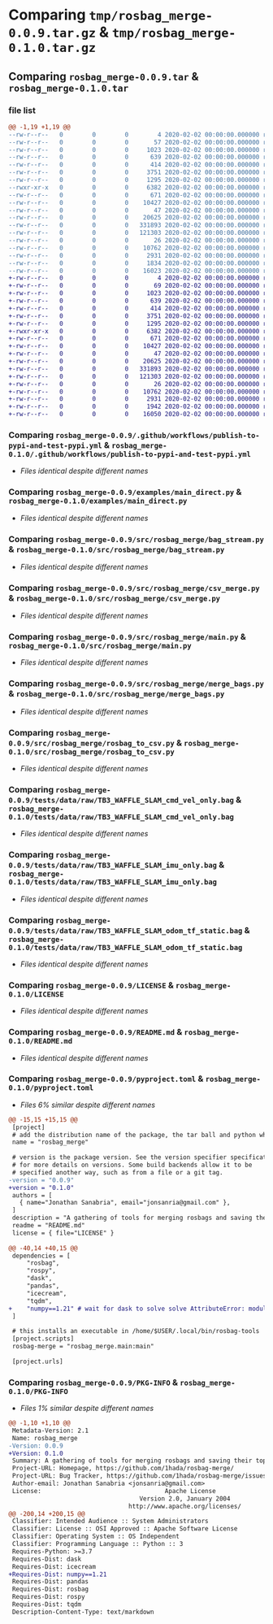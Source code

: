 # Comparing `tmp/rosbag_merge-0.0.9.tar.gz` & `tmp/rosbag_merge-0.1.0.tar.gz`

## Comparing `rosbag_merge-0.0.9.tar` & `rosbag_merge-0.1.0.tar`

### file list

```diff
@@ -1,19 +1,19 @@
--rw-r--r--   0        0        0        4 2020-02-02 00:00:00.000000 rosbag_merge-0.0.9/INSTALL.md
--rw-r--r--   0        0        0       57 2020-02-02 00:00:00.000000 rosbag_merge-0.0.9/requirements.txt
--rw-r--r--   0        0        0     1023 2020-02-02 00:00:00.000000 rosbag_merge-0.0.9/.github/workflows/publish-to-pypi-and-test-pypi.yml
--rw-r--r--   0        0        0      639 2020-02-02 00:00:00.000000 rosbag_merge-0.0.9/examples/main_direct.py
--rw-r--r--   0        0        0      414 2020-02-02 00:00:00.000000 rosbag_merge-0.0.9/src/rosbag_merge/__init__.py
--rw-r--r--   0        0        0     3751 2020-02-02 00:00:00.000000 rosbag_merge-0.0.9/src/rosbag_merge/bag_stream.py
--rw-r--r--   0        0        0     1295 2020-02-02 00:00:00.000000 rosbag_merge-0.0.9/src/rosbag_merge/csv_merge.py
--rwxr-xr-x   0        0        0     6382 2020-02-02 00:00:00.000000 rosbag_merge-0.0.9/src/rosbag_merge/main.py
--rw-r--r--   0        0        0      671 2020-02-02 00:00:00.000000 rosbag_merge-0.0.9/src/rosbag_merge/merge_bags.py
--rw-r--r--   0        0        0    10427 2020-02-02 00:00:00.000000 rosbag_merge-0.0.9/src/rosbag_merge/rosbag_to_csv.py
--rw-r--r--   0        0        0       47 2020-02-02 00:00:00.000000 rosbag_merge-0.0.9/tests/topic_list.txt
--rw-r--r--   0        0        0    20625 2020-02-02 00:00:00.000000 rosbag_merge-0.0.9/tests/data/raw/TB3_WAFFLE_SLAM_cmd_vel_only.bag
--rw-r--r--   0        0        0   331893 2020-02-02 00:00:00.000000 rosbag_merge-0.0.9/tests/data/raw/TB3_WAFFLE_SLAM_imu_only.bag
--rw-r--r--   0        0        0   121303 2020-02-02 00:00:00.000000 rosbag_merge-0.0.9/tests/data/raw/TB3_WAFFLE_SLAM_odom_tf_static.bag
--rw-r--r--   0        0        0       26 2020-02-02 00:00:00.000000 rosbag_merge-0.0.9/.gitignore
--rw-r--r--   0        0        0    10762 2020-02-02 00:00:00.000000 rosbag_merge-0.0.9/LICENSE
--rw-r--r--   0        0        0     2931 2020-02-02 00:00:00.000000 rosbag_merge-0.0.9/README.md
--rw-r--r--   0        0        0     1834 2020-02-02 00:00:00.000000 rosbag_merge-0.0.9/pyproject.toml
--rw-r--r--   0        0        0    16023 2020-02-02 00:00:00.000000 rosbag_merge-0.0.9/PKG-INFO
+-rw-r--r--   0        0        0        4 2020-02-02 00:00:00.000000 rosbag_merge-0.1.0/INSTALL.md
+-rw-r--r--   0        0        0       69 2020-02-02 00:00:00.000000 rosbag_merge-0.1.0/requirements.txt
+-rw-r--r--   0        0        0     1023 2020-02-02 00:00:00.000000 rosbag_merge-0.1.0/.github/workflows/publish-to-pypi-and-test-pypi.yml
+-rw-r--r--   0        0        0      639 2020-02-02 00:00:00.000000 rosbag_merge-0.1.0/examples/main_direct.py
+-rw-r--r--   0        0        0      414 2020-02-02 00:00:00.000000 rosbag_merge-0.1.0/src/rosbag_merge/__init__.py
+-rw-r--r--   0        0        0     3751 2020-02-02 00:00:00.000000 rosbag_merge-0.1.0/src/rosbag_merge/bag_stream.py
+-rw-r--r--   0        0        0     1295 2020-02-02 00:00:00.000000 rosbag_merge-0.1.0/src/rosbag_merge/csv_merge.py
+-rwxr-xr-x   0        0        0     6382 2020-02-02 00:00:00.000000 rosbag_merge-0.1.0/src/rosbag_merge/main.py
+-rw-r--r--   0        0        0      671 2020-02-02 00:00:00.000000 rosbag_merge-0.1.0/src/rosbag_merge/merge_bags.py
+-rw-r--r--   0        0        0    10427 2020-02-02 00:00:00.000000 rosbag_merge-0.1.0/src/rosbag_merge/rosbag_to_csv.py
+-rw-r--r--   0        0        0       47 2020-02-02 00:00:00.000000 rosbag_merge-0.1.0/tests/topic_list.txt
+-rw-r--r--   0        0        0    20625 2020-02-02 00:00:00.000000 rosbag_merge-0.1.0/tests/data/raw/TB3_WAFFLE_SLAM_cmd_vel_only.bag
+-rw-r--r--   0        0        0   331893 2020-02-02 00:00:00.000000 rosbag_merge-0.1.0/tests/data/raw/TB3_WAFFLE_SLAM_imu_only.bag
+-rw-r--r--   0        0        0   121303 2020-02-02 00:00:00.000000 rosbag_merge-0.1.0/tests/data/raw/TB3_WAFFLE_SLAM_odom_tf_static.bag
+-rw-r--r--   0        0        0       26 2020-02-02 00:00:00.000000 rosbag_merge-0.1.0/.gitignore
+-rw-r--r--   0        0        0    10762 2020-02-02 00:00:00.000000 rosbag_merge-0.1.0/LICENSE
+-rw-r--r--   0        0        0     2931 2020-02-02 00:00:00.000000 rosbag_merge-0.1.0/README.md
+-rw-r--r--   0        0        0     1942 2020-02-02 00:00:00.000000 rosbag_merge-0.1.0/pyproject.toml
+-rw-r--r--   0        0        0    16050 2020-02-02 00:00:00.000000 rosbag_merge-0.1.0/PKG-INFO
```

### Comparing `rosbag_merge-0.0.9/.github/workflows/publish-to-pypi-and-test-pypi.yml` & `rosbag_merge-0.1.0/.github/workflows/publish-to-pypi-and-test-pypi.yml`

 * *Files identical despite different names*

### Comparing `rosbag_merge-0.0.9/examples/main_direct.py` & `rosbag_merge-0.1.0/examples/main_direct.py`

 * *Files identical despite different names*

### Comparing `rosbag_merge-0.0.9/src/rosbag_merge/bag_stream.py` & `rosbag_merge-0.1.0/src/rosbag_merge/bag_stream.py`

 * *Files identical despite different names*

### Comparing `rosbag_merge-0.0.9/src/rosbag_merge/csv_merge.py` & `rosbag_merge-0.1.0/src/rosbag_merge/csv_merge.py`

 * *Files identical despite different names*

### Comparing `rosbag_merge-0.0.9/src/rosbag_merge/main.py` & `rosbag_merge-0.1.0/src/rosbag_merge/main.py`

 * *Files identical despite different names*

### Comparing `rosbag_merge-0.0.9/src/rosbag_merge/merge_bags.py` & `rosbag_merge-0.1.0/src/rosbag_merge/merge_bags.py`

 * *Files identical despite different names*

### Comparing `rosbag_merge-0.0.9/src/rosbag_merge/rosbag_to_csv.py` & `rosbag_merge-0.1.0/src/rosbag_merge/rosbag_to_csv.py`

 * *Files identical despite different names*

### Comparing `rosbag_merge-0.0.9/tests/data/raw/TB3_WAFFLE_SLAM_cmd_vel_only.bag` & `rosbag_merge-0.1.0/tests/data/raw/TB3_WAFFLE_SLAM_cmd_vel_only.bag`

 * *Files identical despite different names*

### Comparing `rosbag_merge-0.0.9/tests/data/raw/TB3_WAFFLE_SLAM_imu_only.bag` & `rosbag_merge-0.1.0/tests/data/raw/TB3_WAFFLE_SLAM_imu_only.bag`

 * *Files identical despite different names*

### Comparing `rosbag_merge-0.0.9/tests/data/raw/TB3_WAFFLE_SLAM_odom_tf_static.bag` & `rosbag_merge-0.1.0/tests/data/raw/TB3_WAFFLE_SLAM_odom_tf_static.bag`

 * *Files identical despite different names*

### Comparing `rosbag_merge-0.0.9/LICENSE` & `rosbag_merge-0.1.0/LICENSE`

 * *Files identical despite different names*

### Comparing `rosbag_merge-0.0.9/README.md` & `rosbag_merge-0.1.0/README.md`

 * *Files identical despite different names*

### Comparing `rosbag_merge-0.0.9/pyproject.toml` & `rosbag_merge-0.1.0/pyproject.toml`

 * *Files 6% similar despite different names*

```diff
@@ -15,15 +15,15 @@
 [project]
 # add the distribution name of the package, the tar ball and python wheel use this name, this name goes the /home/$USER/.local/lib/python3.8/site-packages/
 name = "rosbag_merge"
 
 # version is the package version. See the version specifier specification
 # for more details on versions. Some build backends allow it to be 
 # specified another way, such as from a file or a git tag.
-version = "0.0.9"
+version = "0.1.0"
 authors = [
   { name="Jonathan Sanabria", email="jonsanria@gmail.com" },
 ]
 description = "A gathering of tools for merging rosbags and saving their topic information to csv."
 readme = "README.md"
 license = { file="LICENSE" }
 
@@ -40,14 +40,15 @@
 dependencies = [
     "rosbag",
     "rospy",
     "dask",
     "pandas",
     "icecream",
     "tqdm",
+    "numpy==1.21" # wait for dask to solve solve AttributeError: module 'numpy' has no attribute 'typeDict'
 ]
 
 # this installs an executable in /home/$USER/.local/bin/rosbag-tools
 [project.scripts]
 rosbag-merge = "rosbag_merge.main:main"
 
 [project.urls]
```

### Comparing `rosbag_merge-0.0.9/PKG-INFO` & `rosbag_merge-0.1.0/PKG-INFO`

 * *Files 1% similar despite different names*

```diff
@@ -1,10 +1,10 @@
 Metadata-Version: 2.1
 Name: rosbag_merge
-Version: 0.0.9
+Version: 0.1.0
 Summary: A gathering of tools for merging rosbags and saving their topic information to csv.
 Project-URL: Homepage, https://github.com/1hada/rosbag-merge/
 Project-URL: Bug Tracker, https://github.com/1hada/rosbag-merge/issues/
 Author-email: Jonathan Sanabria <jonsanria@gmail.com>
 License:                                  Apache License
                                    Version 2.0, January 2004
                                 http://www.apache.org/licenses/
@@ -200,14 +200,15 @@
 Classifier: Intended Audience :: System Administrators
 Classifier: License :: OSI Approved :: Apache Software License
 Classifier: Operating System :: OS Independent
 Classifier: Programming Language :: Python :: 3
 Requires-Python: >=3.7
 Requires-Dist: dask
 Requires-Dist: icecream
+Requires-Dist: numpy==1.21
 Requires-Dist: pandas
 Requires-Dist: rosbag
 Requires-Dist: rospy
 Requires-Dist: tqdm
 Description-Content-Type: text/markdown
```

